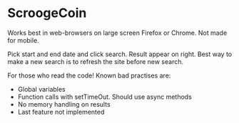 # ScroogeCoin

Works best in web-browsers on large screen Firefox or Chrome. Not made for mobile.

Pick start and end date and click search. Result appear on right.
Best way to make a new search is to refresh the site before new search.

For those who read the code! Known bad practises are:
- Global variables
- Function calls with setTimeOut. Should use async methods
- No memory handling on results
- Last feature not implemented

